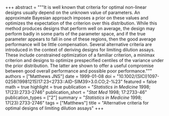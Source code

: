 +++
abstract = """It is well known that criteria for optimal non-linear designs usually depend on the unknown value of parameters. An approximate Bayesian approach imposes a prior on these values and optimizes the expectation of the criterion over this distribution. While this method produces designs that perform well on average, the design may perform badly in some parts of the parameter space, and if the true parameter appears to fall in one of these regions, then the good average performance will be little compensation. Several alternative criteria are introduced in the context of deriving designs for limiting dilution assays. These include constrained optimization of a familiar criterion, a minimax criterion and designs to optimize prespecified centiles of the variance under the prior distribution. The latter are shown to offer a useful compromise between good overall performance and possible poor performance."""
authors = ["Matthews JNS"]
date = 1999-01-08
doi = "10.1002/(SICI)1097-0258(19981215)17:23<2733::AID-SIM39>3.0.CO;2-%23"
featured = false
math = true
highlight = true
publication = "*Statistics in Medicine* 1998; 17(23):2733-2746"
publication_short = "*Stat Med* 1998; 17:2733-46"
publication_types = ["2"]
summary = "*Statistics in Medicine* 1998; 17(23):2733-2746"
tags = ["Matthews"]
title = "Alternative criteria for optimal designs of limiting dilution assays"
+++
